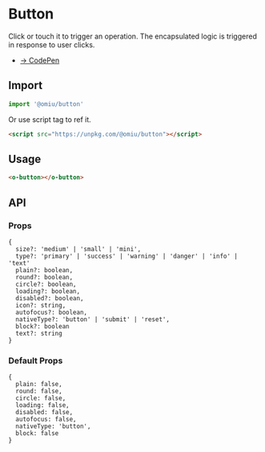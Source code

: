 # Button

Click or touch it to trigger an operation. The encapsulated logic is triggered in response to user clicks.

* [→ CodePen](https://codepen.io/omijs/pen/LYppwYG)

## Import

```js
import '@omiu/button'
```

Or use script tag to ref it.


```html
<script src="https://unpkg.com/@omiu/button"></script>
```

## Usage

```html
<o-button></o-button>
```

## API

### Props

```tsx
{
  size?: 'medium' | 'small' | 'mini',
  type?: 'primary' | 'success' | 'warning' | 'danger' | 'info' | 'text'
  plain?: boolean,
  round?: boolean,
  circle?: boolean,
  loading?: boolean,
  disabled?: boolean,
  icon?: string,
  autofocus?: boolean,
  nativeType?: 'button' | 'submit' | 'reset',
  block?: boolean
  text?: string
}
```

### Default Props

```tsx
{
  plain: false,
  round: false,
  circle: false,
  loading: false,
  disabled: false,
  autofocus: false,
  nativeType: 'button',
  block: false
}
```
